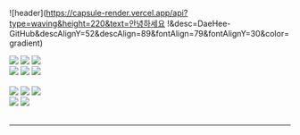![header](https://capsule-render.vercel.app/api?type=waving&height=220&text=안녕하세요 !&desc=DaeHee-GitHub&descAlignY=52&descAlign=89&fontAlign=79&fontAlignY=30&color=gradient)

<a><img src="https://img.shields.io/badge/html5-E34F26?style=for-the-badge&logo=html5&logoColor=white"><a/>
<a><img src="https://img.shields.io/badge/css-1572B6?style=for-the-badge&logo=css3&logoColor=white"><a/>
<a><img src="https://img.shields.io/badge/javascript-F7DF1E?style=for-the-badge&logo=javascript&logoColor=black"><a/>
<br/>
<a><img src="https://img.shields.io/badge/vue.js-4FC08D?style=for-the-badge&logo=vue.js&logoColor=white"><a/>
<a><img src="https://img.shields.io/badge/react-61DAFB?style=for-the-badge&logo=react&logoColor=black"><a/>
<a><img src="https://img.shields.io/badge/TypeScript-3178C6?style=for-the-badge&logo=TypeScript&logoColor=white"/><a/>
<br/><br/>
<a><img src="https://img.shields.io/badge/java-007396?style=for-the-badge&logo=java&logoColor=white"><a/>
<a><img src="https://img.shields.io/badge/spring-6DB33F?style=for-the-badge&logo=spring&logoColor=white"><a/>
<a><img src="https://img.shields.io/badge/Node-339933?style=for-the-badge&logo=Node.js&logoColor=white"/><a/>
<br/>
<a><img src="https://img.shields.io/badge/Oracle-F80000?style=for-the-badge&logo=Oracle&logoColor=white"/><a/>
<a><img src="https://img.shields.io/badge/MySQL-4479A1?style=for-the-badge&logo=MySQL&logoColor=white"/><a/>
<br/><br/>

<hr/>
